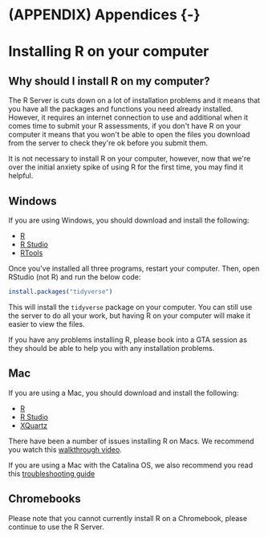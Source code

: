 # (APPENDIX) Appendices {-} 

# Installing R on your computer

## Why should I install R on my computer?

The R Server is cuts down on a lot of installation problems and it means that you have all the packages and functions you need already installed. However, it requires an internet connection to use and additional when it comes time to submit your R assessments, if you don't have R on your computer it means that you won't be able to open the files you download from the server to check they're ok before you submit them.

It is not necessary to install R on your computer, however, now that we're over the initial anxiety spike of using R for the first time, you may find it helpful.

## Windows

If you are using Windows, you should download and install the following:
* [R](https://cran.r-project.org/bin/windows/base/)
* [R Studio](https://rstudio.com/products/rstudio/download/#download)
* [RTools](https://cran.r-project.org/bin/windows/Rtools/)

Once you've installed all three programs, restart your computer. Then, open RStudio (not R) and run the below code:


```r
install.packages("tidyverse")
```

This will install the `tidyverse` package on your computer. You can still use the server to do all your work, but having R on your computer will make it easier to view the files.

If you have any problems installing R, please book into a GTA session as they should be able to help you with any installation problems.

## Mac

If you are using a Mac, you should download and install the following:
* [R](https://www.stats.bris.ac.uk/R/)
* [R Studio](https://rstudio.com/products/rstudio/download/#download)
* [XQuartz](https://www.xquartz.org/)

There have been a number of issues installing R on Macs. We recommend you watch this [walkthrough video](https://www.youtube.com/watch?v=90IdULVGmYY).

If you are using a Mac with the Catalina OS, we also recommend you read this [troubleshooting guide](https://psyteachr.github.io/FAQ/installing-r-and-rstudio.html#i-am-using-macos-10.15-catalina)

## Chromebooks

Please note that you cannot currently install R on a Chromebook, please continue to use the R Server.
